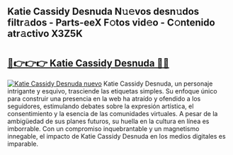 ## Katie Cassidy Desnuda N𝚞𝚎vos desn𝚞dos filtr𝚊dos - Parts-eeX F𝚘tos vid𝚎o - C𝚘ntenido atr𝚊ctivo X3Z5K

# <h2><a href="http://mb40w4s.tromn.icu/?c=Katie+Cassidy+Desnuda">🔗👉👉👉 Katie Cassidy Desnuda 🔗🔗</a></h2>

[![Katie Cassidy Desnuda nuevo](https://i.imgur.com/pEAQMta.gif)](http://mb40w4s.tromn.icu/?c=Katie+Cassidy+Desnuda)
Katie Cassidy Desnuda, un personaje intrigante y esquivo, trasciende las etiquetas simples. Su enfoque único para construir una presencia en la web ha atraído y ofendido a los seguidores, estimulando debates sobre la expresión artística, el consentimiento y la esencia de las comunidades virtuales. A pesar de la ambigüedad de sus planes futuros, su huella en la cultura en línea es imborrable. Con un compromiso inquebrantable y un magnetismo innegable, el impacto de Katie Cassidy Desnuda en los medios digitales es imparable.
